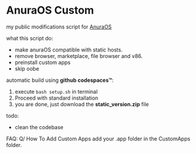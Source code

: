# AnuraOS Custom
my public modifications script for [AnuraOS](https://github.com/MercuryWorkshop/anuraOS)

what this script do:
- make anuraOS compatible with static hosts.
- remove browser, marketplace, file browser and v86.
- preinstall custom apps
- skip oobe

automatic build using **github codespaces™️**:
1. execute `bash setup.sh` in terminal 
2. Proceed with standard installation
3. you are done, just download the **static_version.zip** file

todo:
- clean the codebase

FAQ:
Q/ How To Add Custom Apps
add your .app folder in the CustomApps folder.